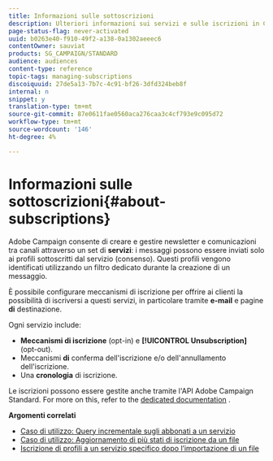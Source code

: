 ```yaml
---
title: Informazioni sulle sottoscrizioni
description: Ulteriori informazioni sui servizi e sulle iscrizioni in Campaign Standard.
page-status-flag: never-activated
uuid: b0263e40-f910-49f2-a138-0a1302aeeec6
contentOwner: sauviat
products: SG_CAMPAIGN/STANDARD
audience: audiences
content-type: reference
topic-tags: managing-subscriptions
discoiquuid: 27de5a13-7b7c-4c91-bf26-3dfd324beb8f
internal: n
snippet: y
translation-type: tm+mt
source-git-commit: 87e0611fae0560aca276caa3c4cf793e9c095d72
workflow-type: tm+mt
source-wordcount: '146'
ht-degree: 4%

---
```



# Informazioni sulle sottoscrizioni{#about-subscriptions}

 Adobe Campaign consente di creare e gestire newsletter e comunicazioni tra canali attraverso un set di **servizi**: i messaggi possono essere inviati solo ai profili sottoscritti dal servizio (consenso). Questi profili vengono identificati utilizzando un filtro dedicato durante la creazione di un messaggio.

È possibile configurare meccanismi di iscrizione per offrire ai clienti la possibilità di iscriversi a questi servizi, in particolare tramite **e-mail** e pagine **di** destinazione.

Ogni servizio include:

* **Meccanismi di iscrizione** (opt-in) e **[!UICONTROL Unsubscription]** (opt-out).
* Meccanismi **di** conferma dell&#39;iscrizione e/o dell&#39;annullamento dell&#39;iscrizione.
* Una **cronologia** di iscrizione.

Le iscrizioni possono essere gestite anche tramite l&#39;API  Adobe Campaign Standard. For more on this, refer to the [dedicated documentation](../../api/using/creating-a-service.md) .

**Argomenti correlati**

* [Caso di utilizzo: Query incrementale sugli abbonati a un servizio](../../automating/using/incremental-query-on-subscribers.md)
* [Caso di utilizzo: Aggiornamento di più stati di iscrizione da un file](../../automating/using/updating-subscriptions-from-file.md)
* [Iscrizione di profili a un servizio specifico dopo l’importazione di un file](../../automating/using/subscribing-profiles-from-file.md)
